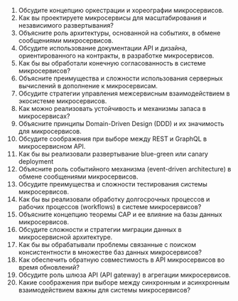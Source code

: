 1. Обсудите концепцию оркестрации и хореографии микросервисов.
2. Как вы проектируете микросервисы для масштабирования и независимого развертывания?
3. Объясните роль архитектуры, основанной на событиях, в обмене сообщениями микросервисов.
4. Обсудите использование документации API и дизайна, ориентированного на контракты, в разработке микросервисов.
5. Как бы вы обработали конечную согласованность в системе микросервисов?
6. Объясните преимущества и сложности использования серверных вычислений в дополнение к микросервисам.
7. Обсудите стратегии управления межсервисным взаимодействием в экосистеме микросервисов.
8. Как можно реализовать устойчивость и механизмы запаса в микросервисах?
9. Объясните принципы Domain-Driven Design (DDD) и их значимость для микросервисов.
10. Обсудите соображения при выборе между REST и GraphQL в микросервисном API.
11. Как бы вы реализовали развертывание blue-green или canary deployment
12. Объясните роль событийного механизма (event-driven architecture) в обмене сообщениями микросервисов.
13. Обсудите преимущества и сложности тестирования системы микросервисов.
14. Как бы вы реализовали обработку долгосрочных процессов и рабочих процессов (workflows) в системе микросервисов?
15. Объясните концепцию теоремы CAP и ее влияние на базы данных микросервисов.
16. Обсудите сложности и стратегии миграции данных в микросервисной архитектуре.
17. Как бы вы обрабатывали проблемы связанные с поиском консистентности в множестве баз данных микросервисов?
18. Как обеспечить обратную совместимость в API микросервисов во время обновлений?
19. Обсудите роль шлюза API (API gateway) в агрегации микросервисов.
20. Какие соображения при выборе между синхронным и асинхронным взаимодействием важны для системы микросервисов?